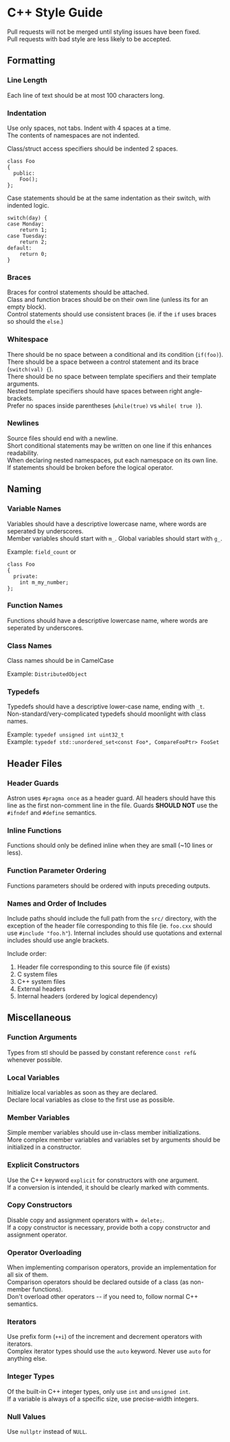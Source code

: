 C++ Style Guide
===============

Pull requests will not be merged until styling issues have been fixed.  
Pull requests with bad style are less likely to be accepted.


## Formatting

### Line Length
Each line of text should be at most 100 characters long.

### Indentation
Use only spaces, not tabs.  Indent with 4 spaces at a time.  
The contents of namespaces are not indented.  

Class/struct access specifiers should be indented 2 spaces.

    class Foo
    {
      public:
        Foo();
    };

Case statements should be at the same indentation as their switch, with indented logic.

    switch(day) {
    case Monday:
        return 1;
    case Tuesday:
        return 2;
    default:
        return 0;
    }

### Braces
Braces for control statements should be attached.  
Class and function braces should be on their own line (unless its for an empty block).  
Control statements should use consistent braces (ie. if the `if` uses braces so should the `else`.)

### Whitespace
There should be no space between a conditional and its condition (`if(foo)`).  
There should be a space between a control statement and its brace (`switch(val) {`).  
There should be no space between template specifiers and their template arguments.  
Nested template specifiers should have spaces between right angle-brackets.  
Prefer no spaces inside parentheses (`while(true)` vs `while( true )`).  

### Newlines
Source files should end with a newline.  
Short conditional statements may be written on one line if this enhances readability.  
When declaring nested namespaces, put each namespace on its own line.  
If statements should be broken before the logical operator.  


## Naming

### Variable Names
Variables should have a descriptive lowercase name, where words are seperated by underscores.  
Member variables should start with `m_`.  Global variables should start with `g_`.  

Example: `field_count` or

    class Foo
    {
      private:
        int m_my_number;
    };

### Function Names
Functions should have a descriptive lowercase name, where words are seperated by underscores.

### Class Names
Class names should be in CamelCase

Example: `DistributedObject`

### Typedefs
Typedefs should have a descriptive lower-case name, ending with `_t`.  
Non-standard/very-complicated typedefs should moonlight with class names.  

Example: `typedef unsigned int uint32_t`  
Example: `typedef std::unordered_set<const Foo*, CompareFooPtr> FooSet`  


## Header Files

### Header Guards
Astron uses `#pragma once` as a header guard.  All headers should have this line as the first
non-comment line in the file.  Guards **SHOULD NOT** use the `#ifndef` and `#define` semantics.

### Inline Functions
Functions should only be defined inline when they are small (~10 lines or less).

### Function Parameter Ordering
Functions parameters should be ordered with inputs preceding outputs.

### Names and Order of Includes
Include paths should include the full path from the `src/` directory, with the exception of the
header file corresponding to this file (ie. `foo.cxx` should use `#include "foo.h"`).
Internal includes should use quotations and external includes should use angle brackets.

Include order:
1. Header file corresponding to this source file (if exists)
2. C system files
3. C++ system files
4. External headers
5. Internal headers (ordered by logical dependency)


## Miscellaneous

### Function Arguments
Types from stl should be passed by constant reference `const ref&` whenever possible.

### Local Variables
Initialize local variables as soon as they are declared.  
Declare local variables as close to the first use as possible.  

### Member Variables
Simple member variables should use in-class member initializations.  
More complex member variables and variables set by arguments should be initialized in a constructor.  

### Explicit Constructors
Use the C++ keyword `explicit` for constructors with one argument.  
If a conversion is intended, it should be clearly marked with comments.  

### Copy Constructors
Disable copy and assignment operators with `= delete;`.  
If a copy constructor is necessary, provide both a copy constructor and assignment operator.  

### Operator Overloading
When implementing comparison operators, provide an implementation for all six of them.  
Comparison operators should be declared outside of a class (as non-member functions).  
Don't overload other operators -- if you need to, follow normal C++ semantics.  

### Iterators
Use prefix form (`++i`) of the increment and decrement operators with iterators.  
Complex iterator types should use the `auto` keyword. Never use `auto` for anything else.  

### Integer Types
Of the built-in C++ integer types, only use `int` and `unsigned int`.  
If a variable is always of a specific size, use precise-width integers.  

### Null Values
Use `nullptr` instead of `NULL`.
